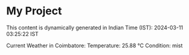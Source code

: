 # My Project

This content is dynamically generated in Indian Time (IST): 2024-03-11 03:25:22 IST


Current Weather in Coimbatore:
Temperature: 25.88 °C
Condition: mist
